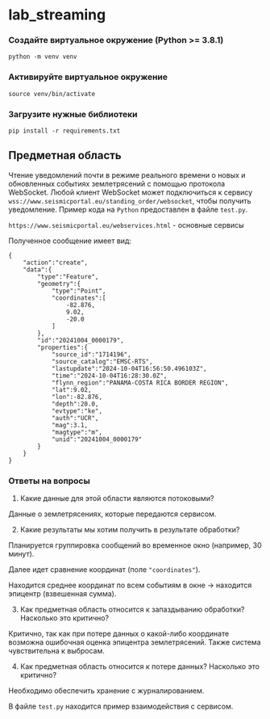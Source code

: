 # lab_streaming

### Создайте виртуальное окружение (Python >= 3.8.1)

```
python -m venv venv
```

### Активируйте виртуальное окружение

```
source venv/bin/activate
```

### Загрузите нужные библиотеки

```
pip install -r requirements.txt
```

## Предметная область

Чтение уведомлений почти в режиме реального времени о новых и обновленных событиях землетрясений с помощью протокола WebSocket. Любой клиент WebSocket может подключиться к сервису `wss://www.seismicportal.eu/standing_order/websocket`, чтобы получить уведомление. Пример кода на `Python` предоставлен в файле `test.py`.

`https://www.seismicportal.eu/webservices.html` - основные сервисы

Полученное сообщение имеет вид:

```
{
    "action":"create",
    "data":{
        "type":"Feature",
        "geometry":{
            "type":"Point",
            "coordinates":[
                -82.876,
                9.02,
                -20.0
            ]
        },
        "id":"20241004_0000179",
        "properties":{
            "source_id":"1714196",
            "source_catalog":"EMSC-RTS",
            "lastupdate":"2024-10-04T16:56:50.496103Z",
            "time":"2024-10-04T16:28:30.0Z",
            "flynn_region":"PANAMA-COSTA RICA BORDER REGION",
            "lat":9.02,
            "lon":-82.876,
            "depth":20.0,
            "evtype":"ke",
            "auth":"UCR",
            "mag":3.1,
            "magtype":"m",
            "unid":"20241004_0000179"
        }
    }
}
```

### Ответы на вопросы

1. Какие данные для этой области являются потоковыми?

Данные о землетрясениях, которые передаются сервисом.

2. Какие результаты мы хотим получить в результате обработки?

Планируется группировка сообщений во временное окно (например, 30 минут).

Далее идет сравнение координат (поле `"coordinates"`). 

Находится среднее координат по всем событиям в окне -> находится эпицентр (взвешенная сумма).

3. Как предметная область относится к запаздыванию обработки? Насколько это критично?

Критично, так как при потере данных о какой-либо координате возможна ошибочная оценка эпицентра землетрясений. 
Также система чувствительна к выбросам.

4. Как предметная область относится к потере данных? Насколько это критично? 

Необходимо обеспечить хранение с журналированием. 


В файле `test.py` находится пример взаимодействия с сервисом.
